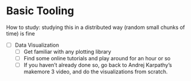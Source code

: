 # Basic Tooling

How to study: studying this in a distributed way (random small chunks of time) is fine&#x20;

* [ ] Data Visualization
  * [ ] Get familiar with any plotting library
  * [ ] Find some online tutorials and play around for an hour or so
  * [ ] If you haven’t already done so, go back to Andrej Karpathy’s makemore 3 video, and do the visualizations from scratch.
